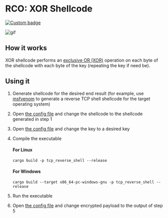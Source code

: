 # RCO: XOR Shellcode

[![Custom badge](https://img.shields.io/endpoint?url=https%3A%2F%2Fraw.githubusercontent.com%2Fkmanc%2Fremote_code_oxidation%2Fmaster%2F.custom_shields%2Fxor_shellcode.json)](https://github.com/kmanc/remote_code_oxidation/tree/master/xor_shellcode)

![gif](https://127.0.0.1/gif)


## How it works

XOR shellcode performs an [exclusive OR (XOR)](https://en.wikipedia.org/wiki/Exclusive_or) operation on each byte of the shellcode with each byte of the key (repeating the key if need be).


## Using it

1. Generate shellcode for the desired end result (for example, use [msfvenom](https://book.hacktricks.xyz/shells/shells/msfvenom) to generate a reverse TCP shell shellcode for the target operating system)
2. Open [the config file](https://github.com/kmanc/remote_code_oxidation/blob/master/rco_config/src/lib.rs) and change the shellcode to the shellcode generated in step 1
3. Open [the config file](https://github.com/kmanc/remote_code_oxidation/blob/master/rco_config/src/lib.rs) and change the key to a desired key
4. Compile the executable

    #### For Linux
    ```commandline
    cargo build -p tcp_reverse_shell --release
    ```

    #### For Windows
    ```commandline
    cargo build --target x86_64-pc-windows-gnu -p tcp_reverse_shell --release
    ```
5. Run the executable
6. Open [the config file](https://github.com/kmanc/remote_code_oxidation/blob/master/rco_config/src/lib.rs) and change encrypted payload to the output of step 5
